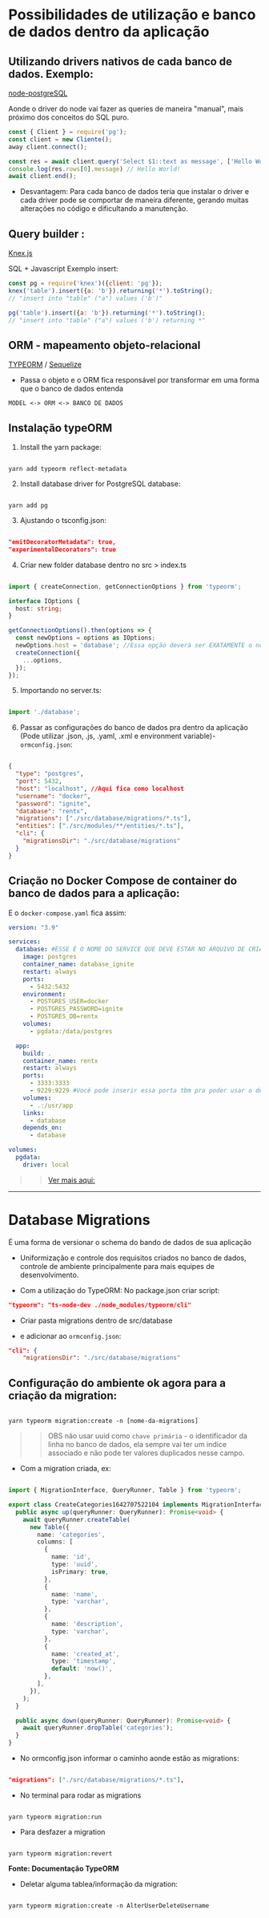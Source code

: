 # Possibilidades de utilização e banco de dados dentro da aplicação
## Utilizando drivers nativos de cada banco de dados. Exemplo:
[node-postgreSQL](https://node-postgres.com/)

Aonde o driver do node vai fazer as queries de maneira "manual", mais próximo dos conceitos do SQL puro.

```js
const { Client } = require('pg');
const client = new Cliente();
away client.connect();

const res = await client.query('Select $1::text as message', ['Hello World!']);
console.log(res.rows[0].message) // Hello World!
await client.end();

```

* Desvantagem: Para cada banco de dados teria que instalar o driver e cada driver pode se comportar de maneira diferente, gerando muitas alterações no código e dificultando a manutenção.


## Query builder :
[Knex.js](https://knexjs.org/)

SQL + Javascript 
Exemplo insert:

```js
const pg = require('knex')({client: 'pg'});
knex('table').insert({a: 'b'}).returning('*').toString();
// "insert into "table" ("a") values ('b')"

pg('table').insert({a: 'b'}).returning('*').toString();
// "insert into "table" ("a") values ('b') returning *"

```

## ORM - mapeamento objeto-relacional 

[TYPEORM](typeorm.io) / [Sequelize](https://sequelize.org/master/)

* Passa o objeto e o ORM fica responsável por transformar em uma forma que o banco de dados entenda

`MODEL <-> ORM <-> BANCO DE DADOS`

## Instalação typeORM
1. Install the yarn package:
   
```properties bash

yarn add typeorm reflect-metadata

```

2. Install database driver for PostgreSQL database:

```properties bash

yarn add pg 

```
3. Ajustando o tsconfig.json:

```json

"emitDecoratorMetadata": true,
"experimentalDecorators": true

```
4. Criar new folder database dentro no src > index.ts 
   
```ts

import { createConnection, getConnectionOptions } from 'typeorm';

interface IOptions {
  host: string;
}

getConnectionOptions().then(options => {
  const newOptions = options as IOptions;
  newOptions.host = 'database'; //Essa opção deverá ser EXATAMENTE o nome dado ao service do banco de dados
  createConnection({
    ...options,
  });
});

```
5. Importando no server.ts:

```ts

import './database';

```

6. Passar as configurações do banco de dados pra dentro da aplicação (Pode utilizar .json, .js, .yaml, .xml e environment variable)- `ormconfig.json`:

```json

{
  "type": "postgres",
  "port": 5432,
  "host": "localhost", //Aqui fica como localhost
  "username": "docker",
  "password": "ignite",
  "database": "rentx", 
  "migrations": ["./src/database/migrations/*.ts"],
  "entities": ["./src/modules/**/entities/*.ts"],
  "cli": {
    "migrationsDir": "./src/database/migrations"
  }
}

```

## Criação no Docker Compose de container do banco de dados para a aplicação:
E o `docker-compose.yaml` fica assim:

```yaml
version: "3.9"

services:
  database: #ESSE É O NOME DO SERVICE QUE DEVE ESTAR NO ARQUIVO DE CRIAÇÃO DE CONEXÃO
    image: postgres
    container_name: database_ignite
    restart: always
    ports: 
      - 5432:5432
    environment:
      - POSTGRES_USER=docker
      - POSTGRES_PASSWORD=ignite
      - POSTGRES_DB=rentx
    volumes:
      - pgdata:/data/postgres

  app:
    build: .
    container_name: rentx
    restart: always
    ports: 
      - 3333:3333
      - 9229:9229 #Você pode inserir essa porta tbm pra poder usar o debug
    volumes: 
      - .:/usr/app
    links: 
      - database
    depends_on:
      - database

volumes:
  pgdata:
    driver: local
```

>>[Ver mais aqui:](https://www.notion.so/Refatora-o-Docker-com-TypeORM-4500fc0d075349ac9b97d670e734d41b)

---

# Database Migrations
É uma forma de versionar o schema do bando de dados de sua aplicação
* Uniformização e controle dos requisitos criados no banco de dados, controle de ambiente principalmente para mais equipes de desenvolvimento.

* Com a utilização do TypeORM:
No package.json criar script:

```json
"typeorm": "ts-node-dev ./node_modules/typeorm/cli"

```
* Criar pasta migrations dentro de src/database

* e adicionar ao `ormconfig.json`:

```json
"cli": {
    "migrationsDir": "./src/database/migrations"

```
## Configuração do ambiente ok agora para a criação da migration:

```properties bash

yarn typeorm migration:create -n [nome-da-migrations]

```
>> OBS não usar uuid como `chave primária` - o identificador da linha no banco de dados, ela sempre vai ter um índice associado e não pode ter valores duplicados nesse campo.

* Com a migration criada, ex:

```ts

import { MigrationInterface, QueryRunner, Table } from 'typeorm';

export class CreateCategories1642707522104 implements MigrationInterface {
  public async up(queryRunner: QueryRunner): Promise<void> {
    await queryRunner.createTable(
      new Table({
        name: 'categories',
        columns: [
          {
            name: 'id',
            type: 'uuid',
            isPrimary: true,
          },
          {
            name: 'name',
            type: 'varchar',
          },
          {
            name: 'description',
            type: 'varchar',
          },
          {
            name: 'created_at',
            type: 'timestamp',
            default: 'now()',
          },
        ],
      }),
    );
  }

  public async down(queryRunner: QueryRunner): Promise<void> {
    await queryRunner.dropTable('categories');
  }
}

```
* No ormconfig.json informar o caminho aonde estão as migrations:

```json

"migrations": ["./src/database/migrations/*.ts"],

```

* No terminal para rodar as migrations

```properties bash

yarn typeorm migration:run

```
* Para desfazer a migration
```properties bash

yarn typeorm migration:revert

```


**Fonte: Documentação TypeORM**

* Deletar alguma tablea/informação da migration:
```properties bash

yarn typeorm migration:create -n AlterUserDeleteUsername

```


